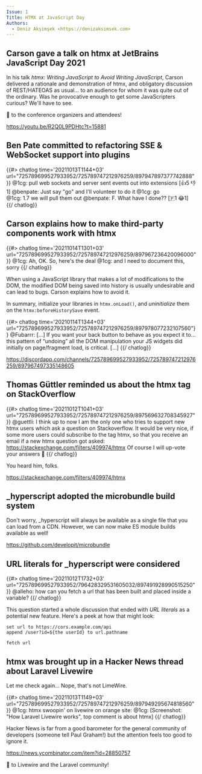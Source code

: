 ```yaml
---
Issue: 1
Title: HTMX at JavaScript Day
Authors: 
  - Deniz Akşimşek <https://denizaksimsek.com>
---
```


## Carson gave a talk on htmx at JetBrains JavaScript Day 2021

  In his talk <cite>htmx: Writing JavaScript to Avoid Writing JavaScript</cite>,
  Carson delivered a rationale and demonstration of htmx, and obligatory 
  discussion of REST/HATEOAS as usual... to an audience for whom it was quite 
  out of the ordinary. Was he provocative enough to get some JavaScripters 
  curious? We'll have to see. 
  
  💙 to the conference organizers and attendees!

  <https://youtu.be/R2Q0L9PDHtc?t=15881>


## Ben Pate committed to refactoring SSE & WebSocket support into plugins

  {{#> chatlog time='20211013T1144+03' url="725789699527933952/725789747212976259/897947897377742888" }}
  @1cg: pull web sockets and server sent events out into extensions [👍5 👎1]
  @benpate: Just say "go" and I'll volunteer to do it 
  @1cg: go  
  @1cg: 1.7 we will pull them out
  @benpate: F. What have I done?? [🇫1 😂1]
  {{/ chatlog}}

## Carson explains how to make third-party components work with htmx

  {{#> chatlog time='20211014T1301+03' url="725789699527933952/725789747212976259/897967236420096000"}}
  @1cg: Ah, OK.  So, here's the deal
  @1cg: and I need to document this, sorry
  {{/ chatlog}}

  When using a JavaScript library that makes a lot of modifications to the DOM,
  the modified DOM being saved into history is usually undesirable and can lead
  to bugs. Carson explains how to avoid it.
  
  In summary, initialize your libraries in `htmx.onLoad()`, and _uninitialize_
  them on the `htmx:beforeHistorySave` event.
  
  {{#> chatlog time='20210114T1344+03' url="725789699527933952/725789747212976259/897978077232107560"}}
  @Fubarrr: [...] If you want your back button to behave as you expect it to… 
    this pattern of “undoing” all the DOM manipulation your JS widgets did 
    initially on page/fragment load, is critical. [...]
  {{/ chatlog}}
  
  <https://discordapp.com/channels/725789699527933952/725789747212976259/897967497335148605>


## Thomas Güttler reminded us about the htmx tag on StackOverflow

  {{#> chatlog time='20211012T1041+03' url="725789699527933952/725789747212976259/897569632708345927"}}
  @guettli: I think up to now I am the only one who tries to support new htmx
  users which  ask a question on Stackoverflow. It would be very nice, if some 
  more users could subscribe to the tag htmx, so that you receive an email if a
  new htmx question got asked: <https://stackexchange.com/filters/409974/htmx>
  Of course I will up-vote your answers 🙂
  {{/ chatlog}}

  You heard him, folks.

  <https://stackexchange.com/filters/409974/htmx>


## _hyperscript adopted the microbundle build system

  Don't worry, _hyperscript will always be available as a single file that you
  can load from a CDN. However, we can now make ES module builds available as
  well! 
  
  <https://github.com/developit/microbundle>


## URL literals for _hyperscript were considered

  {{#> chatlog time='20211012T1732+03' url="725789699527933952/796428329531605032/897491928990515250"}}
  @alleho: how can you fetch a url that has been built and placed inside a variable?
  {{/ chatlog}}

  This question started a whole discussion that ended with *URL literals* as a 
  potential new feature. Here's a peek at how that might look:

  ~~~ hyperscript
  set url to https://cors.example.com/api 
  append /user?id=${the userId} to url.pathname
    
  fetch url
  ~~~

## htmx was brought up in a Hacker News thread about Laravel Livewire

  Let me check again... Nope, that's not LimeWire.
  
  {{#> chatlog time='20211013T1149+03' url="725789699527933952/725789747212976259/897949295674818560"}}
  @1cg: htmx swoopin' on livewire on orange site:
  @1cg: [Screenshot: "How Laravel Livewire works", top comment is about htmx]
  {{/ chatlog}}

  Hacker News is far from a good barometer for the general community of 
  developers (someone tell Paul Graham!) but the attention feels too good to
  ignore it. 
  
  <https://news.ycombinator.com/item?id=28850757>
  
  💙 to Livewire and the Laravel community!
